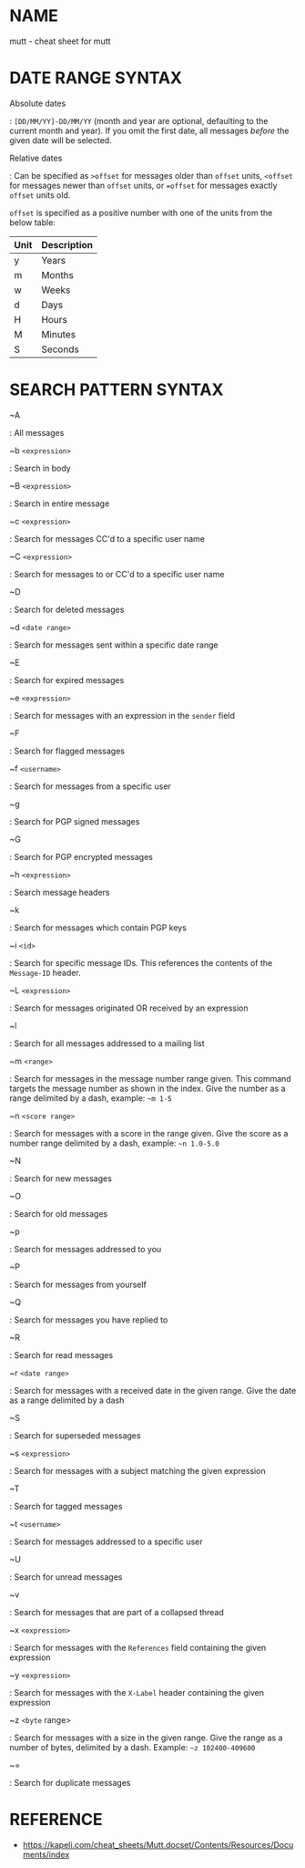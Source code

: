 # NAME

mutt - cheat sheet for mutt

# DATE RANGE SYNTAX

Absolute dates

: `[DD/MM/YY]-DD/MM/YY` (month and year are optional, defaulting to the
  current month and year). If you omit the first date, all messages _before_ the
  given date will be selected.

Relative dates

: Can be specified as `>offset` for messages older than `offset` units,
  `<offset` for messages newer than `offset` units, or `=offset` for messages
  exactly `offset` units old.

`offset` is specified as a positive number with one of the units from the below
table:

| **Unit** | **Description** |
| --   | --          |
| y    | Years       |
| m    | Months      |
| w    | Weeks       |
| d    | Days        |
| H    | Hours       |
| M    | Minutes     |
| S    | Seconds     |

# SEARCH PATTERN SYNTAX

~A

: All messages

~b `<expression>`

: Search in body

~B `<expression>`

: Search in entire message

~c `<expression>`

: Search for messages CC'd to a specific user name

~C `<expression>`

: Search for messages to or CC'd to a specific user name

~D

: Search for deleted messages

~d `<date range>`

: Search for messages sent within a specific date range

~E

: Search for expired messages

~e `<expression>`

: Search for messages with an expression in the `sender` field

~F

: Search for flagged messages

~f `<username>`

: Search for messages from a specific user

~g

: Search for PGP signed messages

~G

: Search for PGP encrypted messages

~h `<expression>`

: Search message headers

~k

: Search for messages which contain PGP keys

~i `<id>`

: Search for specific message IDs. This references the contents of the
  `Message-ID` header.

~L `<expression>`

: Search for messages originated OR received by an expression

~l

: Search for all messages addressed to a mailing list

~m `<range>`

: Search for messages in the message number range given. This command targets
  the message number as shown in the index. Give the number as a range
  delimited by a dash, example: `~m 1-5`

~n `<score range>`

: Search for messages with a score in the range given. Give the score as a
  number range delimited by a dash, example: `~n 1.0-5.0`

~N

: Search for new messages

~O

: Search for old messages

~p

: Search for messages addressed to you

~P

: Search for messages from yourself

~Q

: Search for messages you have replied to

~R

: Search for read messages

~r `<date range>`

: Search for messages with a received date in the given range. Give the date
  as a range delimited by a dash

~S

: Search for superseded messages

~s `<expression>`

: Search for messages with a subject matching the given expression

~T

: Search for tagged messages

~t `<username>`

: Search for messages addressed to a specific user

~U

: Search for unread messages

~v

: Search for messages that are part of a collapsed thread

~x `<expression>`

: Search for messages with the `References` field containing the given
  expression

~y `<expression>`

: Search for messages with the `X-Label` header containing the given
  expression

~z `<byte` range>

: Search for messages with a size in the given range. Give the range as a
  number of bytes, delimited by a dash. Example: `~z 102400-409600`

~=

: Search for duplicate messages

# REFERENCE

- https://kapeli.com/cheat_sheets/Mutt.docset/Contents/Resources/Documents/index
